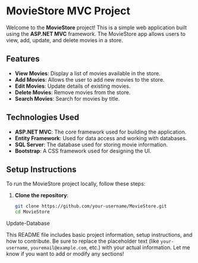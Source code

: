# MovieStore MVC Project

Welcome to the **MovieStore** project! This is a simple web application built using the **ASP.NET MVC** framework. The MovieStore app allows users to view, add, update, and delete movies in a store.

## Features

- **View Movies**: Display a list of movies available in the store.
- **Add Movies**: Allows the user to add new movies to the store.
- **Edit Movies**: Update details of existing movies.
- **Delete Movies**: Remove movies from the store.
- **Search Movies**: Search for movies by title.

## Technologies Used

- **ASP.NET MVC**: The core framework used for building the application.
- **Entity Framework**: Used for data access and working with databases.
- **SQL Server**: The database used for storing movie information.
- **Bootstrap**: A CSS framework used for designing the UI.

## Setup Instructions

To run the MovieStore project locally, follow these steps:

1. **Clone the repository**:
   ```bash
   git clone https://github.com/your-username/MovieStore.git
   cd MovieStore
Update-Database

This README file includes basic project information, setup instructions, and how to contribute. Be sure to replace the placeholder text (like `your-username`, `youremail@example.com`, etc.) with your actual information. Let me know if you want to add or modify any sections!
